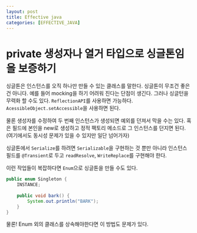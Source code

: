```yaml
---
layout: post
title: Effective java
categories: [EFFECTIVE_JAVA]
---
```











# private 생성자나 열거 타입으로 싱글톤임을 보증하기

싱글톤은 인스턴스를 오직 하나만 만들 수 있는 클래스를 말한다. 싱글톤이 무조건 좋은건 아니다. 예를 들어 mocking을 하기 어려워 진다는 단점이 생긴다.
그러나 싱글턴을 무력화 할 수도 있다. `ReflectionAPI`를 사용하면 가능하다. `AcessibleObject.setAccessible`을 사용하면 된다.

물론 생성자를 수정하여 두 번째 인스턴스가 생성되면 예외를 던져서 막을 수는 있다. 혹은 필드에 본인을 new로 생성하고 정적 팩토리 메소드로 그 인스턴스를 던지면 된다.
(여기에서도 동시성 문제가 있을 수 있지만 일단 넘어가자)

싱글톤에서 `Serialize`를 하려면 `Serializable`을 구현하는 것 뿐만 아니라 인스턴스 필드를 `@Transient`로 두고 `readResolve`, `WriteReplace`를 
구현해야 한다. 

이런 작업들이 복잡하다면 `Enum`으로 싱글톤을 만들 수도 있다. 

```java
public enum Singleton {
    INSTANCE;
    
    public void bark() {
        System.out.println("BARK");
    }
}
```

물론! Enum 외의 클래스를 상속해야한다면 이 방법도 문제가 있다. 
